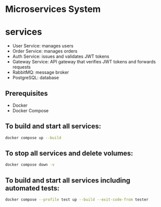 # Microservices System

# services

- User Service: manages users
- Order Service: manages orders
- Auth Service: issues and validates JWT tokens
- Gateway Service: API gateway that verifies JWT tokens and forwards requests
- RabbitMQ: message broker
- PostgreSQL: database

## Prerequisites

- Docker
- Docker Compose

## To build and start all services:

```bash
docker compose up --build
```

## To stop all services and delete volumes:

```bash
docker compose down -v
```

## To build and start all services including automated tests:

```bash
docker compose --profile test up --build --exit-code-from tester
```
